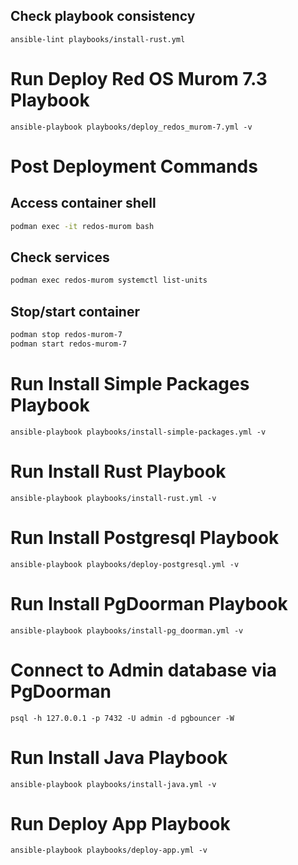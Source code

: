 ## Check playbook consistency

```shell
ansible-lint playbooks/install-rust.yml
```

# Run Deploy Red OS Murom 7.3 Playbook

```
ansible-playbook playbooks/deploy_redos_murom-7.yml -v
```

# Post Deployment Commands

## Access container shell

```bash
podman exec -it redos-murom bash
```

## Check services

```bash
podman exec redos-murom systemctl list-units
```

## Stop/start container

```bash
podman stop redos-murom-7
podman start redos-murom-7
```

# Run Install Simple Packages Playbook

```shell
ansible-playbook playbooks/install-simple-packages.yml -v
```

# Run Install Rust Playbook

```shell
ansible-playbook playbooks/install-rust.yml -v
```

# Run Install Postgresql Playbook

```shell
ansible-playbook playbooks/deploy-postgresql.yml -v
```

# Run Install PgDoorman Playbook

```shell
ansible-playbook playbooks/install-pg_doorman.yml -v
```

# Connect to Admin database via PgDoorman

```shell
psql -h 127.0.0.1 -p 7432 -U admin -d pgbouncer -W
```

# Run Install Java Playbook

```shell
ansible-playbook playbooks/install-java.yml -v
```

# Run Deploy App Playbook

```shell
ansible-playbook playbooks/deploy-app.yml -v
```